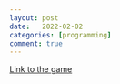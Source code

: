 ```yaml
---
layout: post
date:   2022-02-02
categories: [programming]
comment: true
---
```


[Link to the game](more/bottle.html)